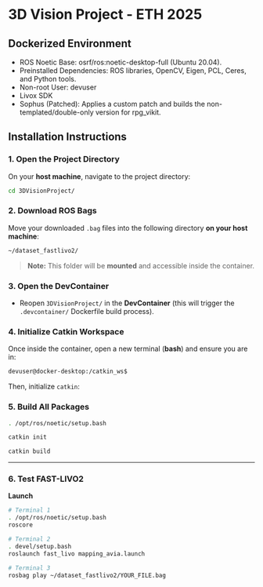 # 3D Vision Project - ETH 2025

## Dockerized Environment
- ROS Noetic Base: osrf/ros:noetic-desktop-full (Ubuntu 20.04).
- Preinstalled Dependencies: ROS libraries, OpenCV, Eigen, PCL, Ceres, and Python tools.
- Non-root User: devuser
- Livox SDK
- Sophus (Patched): Applies a custom patch and builds the non-templated/double-only version for rpg_vikit.

## Installation Instructions

### 1. Open the Project Directory
On your **host machine**, navigate to the project directory:

```bash
cd 3DVisionProject/
```

### 2. Download ROS Bags
Move your downloaded `.bag` files into the following directory **on your host machine**:

```bash
~/dataset_fastlivo2/
```

> **Note:** This folder will be **mounted** and accessible inside the container.

### 3. Open the DevContainer
- Reopen `3DVisionProject/` in the **DevContainer** (this will trigger the `.devcontainer/` Dockerfile build process).

### 4. Initialize Catkin Workspace
Once inside the container, open a new terminal (**bash**) and ensure you are in:

```bash
devuser@docker-desktop:/catkin_ws$
```

Then, initialize `catkin`:


### 5. Build All Packages
```bash
. /opt/ros/noetic/setup.bash
```

```bash
catkin init
```

```bash
catkin build
```

---

### 6. Test **FAST-LIVO2** 

**Launch**
```bash
# Terminal 1
. /opt/ros/noetic/setup.bash
roscore

# Terminal 2
. devel/setup.bash
roslaunch fast_livo mapping_avia.launch

# Terminal 3
rosbag play ~/dataset_fastlivo2/YOUR_FILE.bag
```

